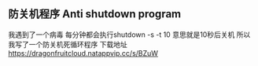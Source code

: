 ## 防关机程序 Anti shutdown program
我遇到了一个病毒
每分钟都会执行shutdown -s -t 10
意思就是10秒后关机
所以我写了一个防关机死循环程序
下载地址 https://dragonfruitcloud.natappvip.cc/s/BZuW
